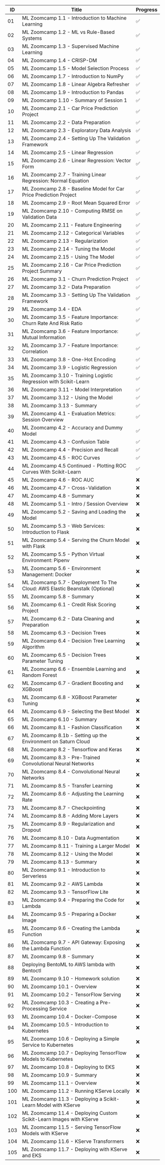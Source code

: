 | ID  | Title                                                                       | Progress           |
|-----|-----------------------------------------------------------------------------|--------------------|
| 01  | ML Zoomcamp 1.1 - Introduction to Machine Learning                          | :white_check_mark: |
| 02  | ML Zoomcamp 1.2 - ML vs Rule-Based Systems                                  | :white_check_mark: |
| 03  | ML Zoomcamp 1.3 - Supervised Machine Learning                               | :white_check_mark: |
| 04  | ML Zoomcamp 1.4 - CRISP-DM                                                  | :white_check_mark: |
| 05  | ML Zoomcamp 1.5 - Model Selection Process                                   | :white_check_mark: |
| 06  | ML Zoomcamp 1.7 - Introduction to NumPy                                     | :white_check_mark: |
| 07  | ML Zoomcamp 1.8 - Linear Algebra Refresher                                  | :white_check_mark: |
| 08  | ML Zoomcamp 1.9 - Introduction to Pandas                                    | :white_check_mark: |
| 09  | ML Zoomcamp 1.10 - Summary of Session 1                                     | :white_check_mark: |
| 10  | ML Zoomcamp 2.1 - Car Price Prediction Project                              | :white_check_mark: |
| 11  | ML Zoomcamp 2.2 - Data Preparation                                          | :white_check_mark: |
| 12  | ML Zoomcamp 2.3 - Exploratory Data Analysis                                 | :white_check_mark: |
| 13  | ML Zoomcamp 2.4 - Setting Up The Validation Framework                       | :white_check_mark: |
| 14  | ML Zoomcamp 2.5 - Linear Regression                                         | :white_check_mark: |
| 15  | ML Zoomcamp 2.6 - Linear Regression: Vector Form                            | :white_check_mark: |
| 16  | ML Zoomcamp 2.7 - Training Linear Regression: Normal Equation               | :white_check_mark: |
| 17  | ML Zoomcamp 2.8 - Baseline Model for Car Price Prediction Project           | :white_check_mark: |
| 18  | ML Zoomcamp 2.9 - Root Mean Squared Error                                   | :white_check_mark: |
| 19  | ML Zoomcamp 2.10 - Computing RMSE on Validation Data                        | :white_check_mark: |
| 20  | ML Zoomcamp 2.11 - Feature Engineering                                      | :white_check_mark: |
| 21  | ML Zoomcamp 2.12 - Categorical Variables                                    | :white_check_mark: |
| 22  | ML Zoomcamp 2.13 - Regularization                                           | :white_check_mark: |
| 23  | ML Zoomcamp 2.14 - Tuning the Model                                         | :white_check_mark: |
| 24  | ML Zoomcamp 2.15 - Using The Model                                          | :white_check_mark: |
| 25  | ML Zoomcamp 2.16 - Car Price Prediction Project Summary                     | :white_check_mark: |
| 26  | ML Zoomcamp 3.1 - Churn Prediction Project                                  | :white_check_mark: |
| 27  | ML Zoomcamp 3.2 - Data Preparation                                          | :white_check_mark: |
| 28  | ML Zoomcamp 3.3 - Setting Up The Validation Framework                       | :white_check_mark: |
| 29  | ML Zoomcamp 3.4 - EDA                                                       | :white_check_mark: |
| 30  | ML Zoomcamp 3.5 - Feature Importance: Churn Rate And Risk Ratio             | :white_check_mark: |
| 31  | ML Zoomcamp 3.6 - Feature Importance: Mutual Information                    | :white_check_mark: |
| 32  | ML Zoomcamp 3.7 - Feature Importance: Correlation                           | :white_check_mark: |
| 33  | ML Zoomcamp 3.8 - One-Hot Encoding                                          | :white_check_mark: |
| 34  | ML Zoomcamp 3.9 - Logistic Regression                                       | :white_check_mark: |
| 35  | ML Zoomcamp 3.10 - Training Logistic Regression with Scikit-Learn           | :white_check_mark: |
| 36  | ML Zoomcamp 3.11 - Model Interpretation                                     | :white_check_mark: |
| 37  | ML Zoomcamp 3.12 - Using the Model                                          | :white_check_mark: |
| 38  | ML Zoomcamp 3.13 - Summary                                                  | :white_check_mark: |
| 39  | ML Zoomcamp 4.1 - Evaluation Metrics: Session Overview                      | :white_check_mark: |
| 40  | ML Zoomcamp 4.2 - Accuracy and Dummy Model                                  | :white_check_mark: |
| 41  | ML Zoomcamp 4.3 - Confusion Table                                           | :white_check_mark: |
| 42  | ML Zoomcamp 4.4 - Precision and Recall                                      | :white_check_mark: |
| 43  | ML Zoomcamp 4.5 - ROC Curves                                                | :white_check_mark: |
| 44  | ML Zoomcamp 4.5 Continued - Plotting ROC Curves With Scikit-Learn           | :white_check_mark: |
| 45  | ML Zoomcamp 4.6 - ROC AUC                                                   | :x:                |
| 46  | ML Zoomcamp 4.7 - Cross-Validation                                          | :x:                |
| 47  | ML Zoomcamp 4.8 - Summary                                                   | :x:                |
| 48  | ML Zoomcamp 5.1 - Intro / Session Overview                                  | :x:                |
| 49  | ML Zoomcamp 5.2 - Saving and Loading the Model                              | :x:                |
| 50  | ML Zoomcamp 5.3 - Web Services: Introduction to Flask                       | :x:                |
| 51  | ML Zoomcamp 5.4 - Serving the Churn Model with Flask                        | :x:                |
| 52  | ML Zoomcamp 5.5 - Python Virtual Environment: Pipenv                        | :x:                |
| 53  | ML Zoomcamp 5.6 - Environment Management: Docker                            | :x:                |
| 54  | ML Zoomcamp 5.7 - Deployment To The Cloud: AWS Elastic Beanstalk (Optional) | :x:                |
| 55  | ML Zoomcamp 5.8 - Summary                                                   | :x:                |
| 56  | ML Zoomcamp 6.1 - Credit Risk Scoring Project                               | :x:                |
| 57  | ML Zoomcamp 6.2 - Data Cleaning and Preparation                             | :x:                |
| 58  | ML Zoomcamp 6.3 - Decision Trees                                            | :x:                |
| 59  | ML Zoomcamp 6.4 - Decision Tree Learning Algorithm                          | :x:                |
| 60  | ML Zoomcamp 6.5 - Decision Trees Parameter Tuning                           | :x:                |
| 61  | ML Zoomcamp 6.6 - Ensemble Learning and Random Forest                       | :x:                |
| 62  | ML Zoomcamp 6.7 - Gradient Boosting and XGBoost                             | :x:                |
| 63  | ML Zoomcamp 6.8 - XGBoost Parameter Tuning                                  | :x:                |
| 64  | ML Zoomcamp 6.9 - Selecting the Best Model                                  | :x:                |
| 65  | ML Zoomcamp 6.10 - Summary                                                  | :x:                |
| 66  | ML Zoomcamp 8.1 - Fashion Classification                                    | :x:                |
| 67  | ML Zoomcamp 8.1b - Setting up the Environment on Saturn Cloud               | :x:                |
| 68  | ML Zoomcamp 8.2 - Tensorflow and Keras                                      | :x:                |
| 69  | ML Zoomcamp 8.3 - Pre-Trained Convolutional Neural Networks                 | :x:                |
| 70  | ML Zoomcamp 8.4 - Convolutional Neural Networks                             | :x:                |
| 71  | ML Zoomcamp 8.5 - Transfer Learning                                         | :x:                |
| 72  | ML Zoomcamp 8.6 - Adjusting the Learning Rate                               | :x:                |
| 73  | ML Zoomcamp 8.7 - Checkpointing                                             | :x:                |
| 74  | ML Zoomcamp 8.8 - Adding More Layers                                        | :x:                |
| 75  | ML Zoomcamp 8.9 - Regularization and Dropout                                | :x:                |
| 76  | ML Zoomcamp 8.10 - Data Augmentation                                        | :x:                |
| 77  | ML Zoomcamp 8.11 - Training a Larger Model                                  | :x:                |
| 78  | ML Zoomcamp 8.12 - Using the Model                                          | :x:                |
| 79  | ML Zoomcamp 8.13 - Summary                                                  | :x:                |
| 80  | ML Zoomcamp 9.1 - Introduction to Serverless                                | :x:                |
| 81  | ML Zoomcamp 9.2 - AWS Lambda                                                | :x:                |
| 82  | ML Zoomcamp 9.3 - TensorFlow Lite                                           | :x:                |
| 83  | ML Zoomcamp 9.4 - Preparing the Code for Lambda                             | :x:                |
| 84  | ML Zoomcamp 9.5 - Preparing a Docker Image                                  | :x:                |
| 85  | ML Zoomcamp 9.6 - Creating the Lambda Function                              | :x:                |
| 86  | ML Zoomcamp 9.7 - API Gateway: Exposing the Lambda Function                 | :x:                |
| 87  | ML Zoomcamp 9.8 - Summary                                                   | :x:                |
| 88  | Deploying BentoML to AWS lambda with Bentoctl                               | :x:                |
| 89  | ML Zoomcamp 9.10 - Homework solution                                        | :x:                |
| 90  | ML Zoomcamp 10.1 - Overview                                                 | :x:                |
| 91  | ML Zoomcamp 10.2 - TensorFlow Serving                                       | :x:                |
| 92  | ML Zoomcamp 10.3 - Creating a Pre-Processing Service                        | :x:                |
| 93  | ML Zoomcamp 10.4 - Docker-Compose                                           | :x:                |
| 94  | ML Zoomcamp 10.5 - Introduction to Kubernetes                               | :x:                |
| 95  | ML Zoomcamp 10.6 - Deploying a Simple Service to Kubernetes                 | :x:                |
| 96  | ML Zoomcamp 10.7 - Deploying TensorFlow Models to Kubernetes                | :x:                |
| 97  | ML Zoomcamp 10.8 - Deploying to EKS                                         | :x:                |
| 98  | ML Zoomcamp 10.9 - Summary                                                  | :x:                |
| 99  | ML Zoomcamp 11.1 - Overview                                                 | :x:                |
| 100 | ML Zoomcamp 11.2 - Running KServe Locally                                   | :x:                |
| 101 | ML Zoomcamp 11.3 - Deploying a Scikit-Learn Model with KServe               | :x:                |
| 102 | ML Zoomcamp 11.4 - Deploying Custom Scikit-Learn Images with KServe         | :x:                |
| 103 | ML Zoomcamp 11.5 - Serving TensorFlow Models with KServe                    | :x:                |
| 104 | ML Zoomcamp 11.6 - KServe Transformers                                      | :x:                |
| 105 | ML Zoomcamp 11.7 - Deploying with KServe and EKS                            | :x:                |
